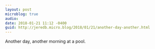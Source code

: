 ```yaml
---
layout: post
microblog: true
audio: 
date: 2018-01-21 11:12 -0400
guid: http://jeredb.micro.blog/2018/01/21/another-day-another.html
---
```

Another day, another morning at a pool.
